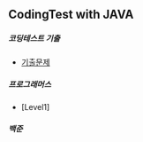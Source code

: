 ## CodingTest with JAVA

##### 코딩테스트 기출
- [기출문제](https://github.com/jeeyani/CodingTest/tree/master/src/company)

##### 프로그래머스
- [Level1]

##### 백준
